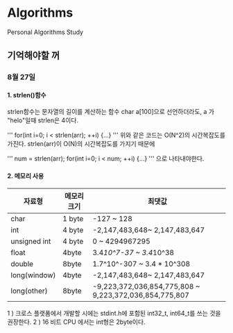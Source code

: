 # Algorithms

Personal Algorithms Study

## 기억해야할 꺼

### 8월 27일

#### 1. strlen()함수

strlen함수는 문자열의 길이를 계산하는 함수
char a[100]으로 선언하더라도, a 가 "helo"일때 strlen은 4이다.

'''
  for(int i=0; i < strlen(arr); ++i) {...}
'''
위와 같은 코드는 O(N^2)의 시간복잡도를 가진다.
strlen(arr)이 O(N)의 시간복잡도를 가지기 때문에

'''
num = strlen(arr);
for(int i=0; i < num; ++i) {...}
'''
으로 나타내야한다.

#### 2. 메모리 사용

|자료형| 메모리 크기|최댓값|
|------|-----------|-----------------------|
|char| 1 byte| -127  ~ 128|  
|int| 4 byte| -2,147,483,648~ 2,147,483,647| 
|unsigned int| 4 byte| 0 ~ 4294967295|
|float|4byte| 3.4*10^7-37 ~ 3.4*10^38|
|double|8byte| 1.7^10^-307 ~ 3.4 * 10^308|
|long(window)|4byte|-2,147,483,648~ 2,147,483,647|
|long(other)|8byte|-9,223,372,036,854,775,808 ~ 9,223,372,036,854,775,807|

1 ) 크로스 플랫폼에서 개발할 시에는 stdint.h에 포함된 int32_t, int64_t를 쓰는 것을 권장한다.
2 ) 16 비트 CPU 에서는 int형은 2byte이다.




